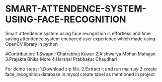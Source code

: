 # SMART-ATTENDENCE-SYSTEM-USING-FACE-RECOGNITION
Smart attendence system using face recognition is effortless and time saving attendence system enchaced user experience 
which made using OpenCV library in python

#Contribution: 1.Swapnil Chatrabhuj Kuwar 2.Aishwarya Mohan Mahajan 3.Prajakta Bhika More 4.Harshal Prabhakar Chaudhari

For demo steps: 1.Download zip file. 2.Extract it and run main.py 
                2.create face_recognition database in mysql create tabel as mentioned in project 

